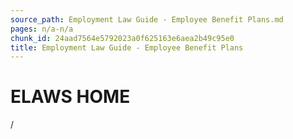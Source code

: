 ```yaml
---
source_path: Employment Law Guide - Employee Benefit Plans.md
pages: n/a-n/a
chunk_id: 24aad7564e5792023a0f625163e6aea2b49c95e0
title: Employment Law Guide - Employee Benefit Plans
---
```

# ELAWS HOME

/
